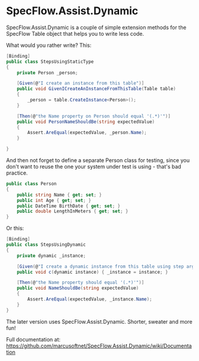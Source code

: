 # SpecFlow.Assist.Dynamic

SpecFlow.Assist.Dynamic is a couple of simple extension methods for the SpecFlow Table object that helps you to write less code. 

What would you rather write? 
This:
```c#
[Binding]
public class StepsUsingStaticType
{
    private Person _person;

    [Given(@"I create an instance from this table")]
    public void GivenICreateAnInstanceFromThisTable(Table table)
    {
        _person = table.CreateInstance<Person>();
    }

    [Then(@"the Name property on Person should equal '(.*)'")]
    public void PersonNameShouldBe(string expectedValue)
    {
        Assert.AreEqual(expectedValue, _person.Name);
    }

}
```
And then not forget to define a separate Person class for testing, since you don't want to reuse the one your system under test is using - that's bad practice.

```c#
public class Person
{
    public string Name { get; set; }
    public int Age { get; set; }
    public DateTime BirthDate { get; set; }
    public double LengthInMeters { get; set; }
}
```
    
Or this:  
```c#
[Binding]
public class StepsUsingDynamic
{
    private dynamic _instance;

    [Given(@"I create a dynamic instance from this table using step argument transformation")]
    public void c(dynamic instance) { _instance = instance; }

    [Then(@"the Name property should equal '(.*)'")]
    public void NameShouldBe(string expectedValue)
    {
        Assert.AreEqual(expectedValue, _instance.Name);
    }
}
```
The later version uses SpecFlow.Assist.Dynamic. Shorter, sweater and more fun!

Full documentation at: https://github.com/marcusoftnet/SpecFlow.Assist.Dynamic/wiki/Documentation
